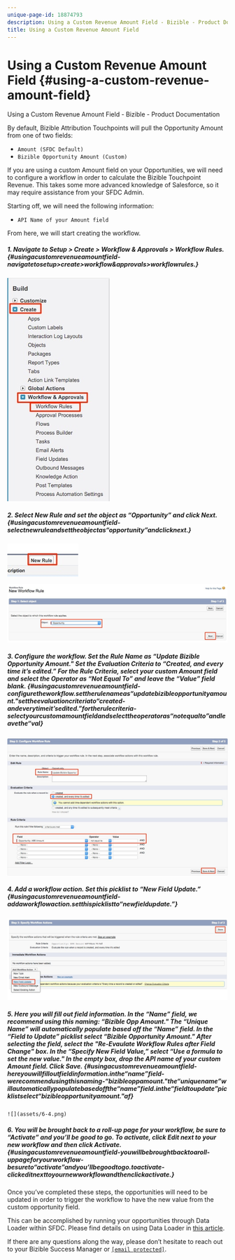 ```yaml
---
unique-page-id: 18874793
description: Using a Custom Revenue Amount Field - Bizible - Product Documentation
title: Using a Custom Revenue Amount Field
---
```


# Using a Custom Revenue Amount Field {#using-a-custom-revenue-amount-field}

Using a Custom Revenue Amount Field - Bizible - Product Documentation

By default, Bizible Attribution Touchpoints will pull the Opportunity Amount from one of two fields:

* `Amount (SFDC Default)`
* `Bizible Opportunity Amount (Custom)`

If you are using a custom Amount field on your Opportunities, we will need to configure a workflow in order to calculate the Bizible Touchpoint Revenue. This takes some more advanced knowledge of Salesforce, so it may require assistance from your SFDC Admin.

Starting off, we will need the following information:

* `API Name of your Amount field`

From here, we will start creating the workflow.

##### 1. Navigate to Setup > Create > Workflow & Approvals > Workflow Rules. {#usingacustomrevenueamountfield-navigatetosetup>create>workflow&approvals>workflowrules.}

![](assets/1-1.jpg)

##### 2. Select New Rule and set the object as “Opportunity” and click Next. {#usingacustomrevenueamountfield-selectnewruleandsettheobjectas“opportunity”andclicknext.}

![](assets/2-1.jpg)

![](assets/3-1.jpg)

##### 3. Configure the workflow. Set the Rule Name as “Update Bizible Opportunity Amount." Set the Evaluation Criteria to “Created, and every time it’s edited.” For the Rule Criteria, select your custom Amount field and select the Operator as “Not Equal To” and leave the “Value” field blank. {#usingacustomrevenueamountfield-configuretheworkflow.settherulenameas“updatebizibleopportunityamount."settheevaluationcriteriato“created-andeverytimeit’sedited.”fortherulecriteria-selectyourcustomamountfieldandselecttheoperatoras“notequalto”andleavethe“val}

![](assets/4-1.jpg)

##### 4. Add a workflow action. Set this picklist to “New Field Update.” {#usingacustomrevenueamountfield-addaworkflowaction.setthispicklistto“newfieldupdate.”}

![](assets/5-1.jpg)

##### 5. Here you will fill out field information. In the “Name” field, we recommend using this naming: “Bizible Opp Amount." The “Unique Name” will automatically populate based off the “Name” field. In the “Field to Update” picklist select “Bizible Opportunity Amount." After selecting the field, select the "Re-Evaulate Workflow Rules after Field Change" box. In the “Specify New Field Value,” select “Use a formula to set the new value." In the empty box, drop the API name of your custom Amount field. Click Save. {#usingacustomrevenueamountfield-hereyouwillfilloutfieldinformation.inthe“name”field-werecommendusingthisnaming-“bizibleoppamount."the“uniquename”willautomaticallypopulatebasedoffthe“name”field.inthe“fieldtoupdate”picklistselect“bizibleopportunityamount."af}

` ![](assets/6-4.png)  
`

##### 6. You will be brought back to a roll-up page for your workflow, be sure to “Activate” and you’ll be good to go. To activate, click Edit next to your new workflow and then click Activate.  {#usingacustomrevenueamountfield-youwillbebroughtbacktoaroll-uppageforyourworkflow-besureto“activate”andyou’llbegoodtogo.toactivate-clickeditnexttoyournewworkflowandthenclickactivate.}

Once you’ve completed these steps, the opportunities will need to be updated in order to trigger the workflow to have the new value from the custom opportunity field.

This can be accomplished by running your opportunities through Data Loader within SFDC. Please find details on using Data Loader in [this article](http://docs.marketo.com/x/kwEgAQ).

If there are any questions along the way, please don’t hesitate to reach out to your Bizible Success Manager or [ `[email protected]`](http://docs.marketo.com/cdn-cgi/l/email-protection#e2919792928d9096a2808b988b808e87cc818d8f).

